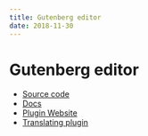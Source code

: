 ```yaml
---
title: Gutenberg editor
date: 2018-11-30
---
```


# Gutenberg editor

* [Source code](https://github.com/WordPress/gutenberg)
* [Docs](https://wordpress.org/gutenberg/handbook/)
* [Plugin Website](https://wordpress.org/plugins/gutenberg/)
* [Translating plugin](https://translate.wordpress.org/projects/wp-plugins/gutenberg)